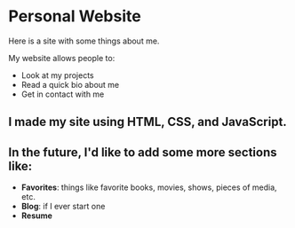 # Personal Website

Here is a site with some things about me.

My website allows people to:
- Look at my projects  
- Read a quick bio about me  
- Get in contact with me  

I made my site using **HTML**, **CSS**, and **JavaScript**.
---

## In the future, I'd like to add some more sections like:

- **Favorites**: things like favorite books, movies, shows, pieces of media, etc.  
- **Blog**: if I ever start one  
- **Resume**

